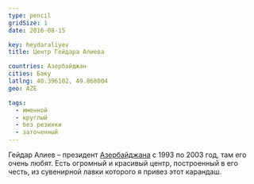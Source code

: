 ```yaml
---
type: pencil
gridSize: 1
date: 2016-08-15

key: heydaraliyev
title: Центр Гейдара Алиева

countries: Азербайджан
cities: Баку
latlng: 40.396102, 49.868004
geo: AZE

tags:
  - именной
  - круглый
  - без резинки
  - заточенный
---
```


Гейдар Алиев – президент [Азербайджана](?country=AZE) с 1993 по 2003 год, там его очень любят. Есть огромный и красивый центр, построенный в его честь, из сувенирной лавки которого я привез этот карандаш.
